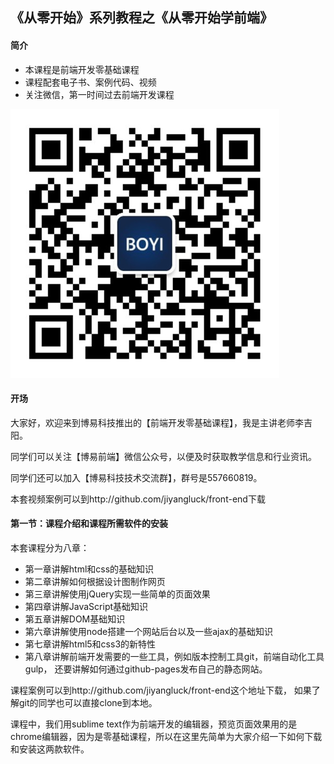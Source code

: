 ## 《从零开始》系列教程之《从零开始学前端》

#### 简介
* 本课程是前端开发零基础课程
* 课程配套电子书、案例代码、视频
* 关注微信，第一时间过去前端开发课程

![二维码](https://github.com/jiyangluck/front-end/blob/master/example/images/weixin.jpg?raw=true)

#### 开场
大家好，欢迎来到博易科技推出的【前端开发零基础课程】，我是主讲老师李吉阳。

同学们可以关注【博易前端】微信公众号，以便及时获取教学信息和行业资讯。

同学们还可以加入【博易科技技术交流群】，群号是557660819。

本套视频案例可以到http://github.com/jiyangluck/front-end下载

#### 第一节：课程介绍和课程所需软件的安装
本套课程分为八章：
* 第一章讲解html和css的基础知识
* 第二章讲解如何根据设计图制作网页
* 第三章讲解使用jQuery实现一些简单的页面效果
* 第四章讲解JavaScript基础知识
* 第五章讲解DOM基础知识
* 第六章讲解使用node搭建一个网站后台以及一些ajax的基础知识
* 第七章讲解html5和css3的新特性
* 第八章讲解前端开发需要的一些工具，例如版本控制工具git，前端自动化工具gulp， 还要讲解如何通过github-pages发布自己的静态网站。

课程案例可以到http://github.com/jiyangluck/front-end这个地址下载， 如果了解git的同学也可以直接clone到本地。

课程中，我们用sublime text作为前端开发的编辑器，预览页面效果用的是chrome编辑器，因为是零基础课程，所以在这里先简单为大家介绍一下如何下载和安装这两款软件。


